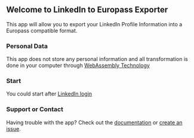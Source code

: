 ## Welcome to LinkedIn to Europass Exporter

This app will allow you to export your LinkedIn Profile Information into a Europass compatible format.

### Personal Data

This app does not store any personal information and all transformation is done in your computer through [WebAssembly Technology](https://webassembly.org/)

### Start

You could start after [LinkedIn login](https://www.linkedin.com/oauth/v2/authorization?response_type=code&client_id=771511g48a5yt6&redirect_uri=https%3A%2F%2Fcreate.espora.net%2Fin2pass%2F&state=fooobar&scope=r_liteprofile%20r_emailaddress)

### Support or Contact

Having trouble with the app? Check out the [documentation](https://github.com/carloshm/in2pass/wiki) or [create an issue](https://github.com/carloshm/in2pass/issues).
